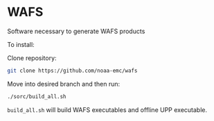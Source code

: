 # WAFS
Software necessary to generate WAFS products

To install:

Clone repository:
```bash
git clone https://github.com/noaa-emc/wafs
```

Move into desired branch and then run:

```bash
./sorc/build_all.sh
```

`build_all.sh` will build WAFS executables and offline UPP executable.

